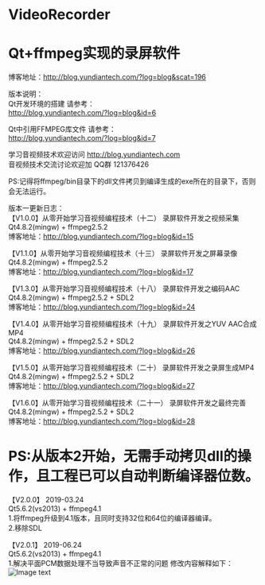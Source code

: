 # VideoRecorder
# Qt+ffmpeg实现的录屏软件
博客地址：http://blog.yundiantech.com/?log=blog&scat=196


版本说明：  
Qt开发环境的搭建 请参考：  
http://blog.yundiantech.com/?log=blog&id=6  

Qt中引用FFMPEG库文件 请参考：  
http://blog.yundiantech.com/?log=blog&id=7  

学习音视频技术欢迎访问 http://blog.yundiantech.com    
音视频技术交流讨论欢迎加 QQ群 121376426    

PS:记得将ffmpeg/bin目录下的dll文件拷贝到编译生成的exe所在的目录下，否则会无法运行。  

版本一更新日志：  
【V1.0.0】从零开始学习音视频编程技术（十二） 录屏软件开发之视频采集  
Qt4.8.2(mingw) + ffmpeg2.5.2  
博客地址：http://blog.yundiantech.com/?log=blog&id=15  

【V1.1.0】从零开始学习音视频编程技术（十三） 录屏软件开发之屏幕录像  
Qt4.8.2(mingw) + ffmpeg2.5.2  
博客地址：http://blog.yundiantech.com/?log=blog&id=17  

【V1.3.0】从零开始学习音视频编程技术（十八） 录屏软件开发之编码AAC  
Qt4.8.2(mingw) + ffmpeg2.5.2 + SDL2  
博客地址：http://blog.yundiantech.com/?log=blog&id=24  

【V1.4.0】从零开始学习音视频编程技术（十九） 录屏软件开发之YUV AAC合成MP4  
Qt4.8.2(mingw) + ffmpeg2.5.2 + SDL2  
博客地址：http://blog.yundiantech.com/?log=blog&id=26  

【V1.5.0】从零开始学习音视频编程技术（二十） 录屏软件开发之录屏生成MP4  
Qt4.8.2(mingw) + ffmpeg2.5.2 + SDL2  
博客地址：http://blog.yundiantech.com/?log=blog&id=27  

【V1.6.0】从零开始学习音视频编程技术（二十一） 录屏软件开发之最终完善  
Qt4.8.2(mingw) + ffmpeg2.5.2 + SDL2  
博客地址：http://blog.yundiantech.com/?log=blog&id=28  



# PS:从版本2开始，无需手动拷贝dll的操作，且工程已可以自动判断编译器位数。  

【V2.0.0】 2019-03.24  
Qt5.6.2(vs2013) + ffmpeg4.1  
1.将ffmpeg升级到4.1版本，且同时支持32位和64位的编译器编译。  
2.移除SDL  

【V2.0.1】 2019-06.24  
Qt5.6.2(vs2013) + ffmpeg4.1  
1.解决平面PCM数据处理不当导致声音不正常的问题
修改内容解释如下：  
![Image text](https://raw.githubusercontent.com/yundiantech/VideoRecorder/master/pic/code_1.jpg)


